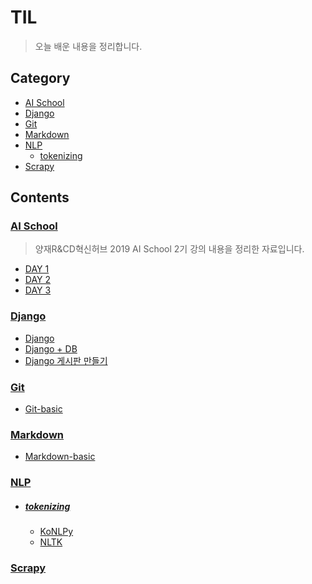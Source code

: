 # TIL

> 오늘 배운 내용을 정리합니다.



## Category

- [AI School](<https://github.com/winarc24/TIL/tree/master/AI_School>)
- [Django](<https://github.com/winarc24/TIL/blob/master/Django>)
- [Git](<https://github.com/winarc24/TIL/tree/master/Git>)
- [Markdown](<https://github.com/winarc24/TIL/tree/master/Markdown>)
- [NLP](<https://github.com/winarc24/TIL/tree/master/NLP>)
  - [tokenizing](<https://github.com/winarc24/TIL/tree/master/NLP/Tokenizing>)
- [Scrapy](<https://github.com/winarc24/TIL/tree/master/Scrapy>)



## Contents

### [AI School](<https://github.com/winarc24/TIL/tree/master/AI_School>)

> 양재R&CD혁신허브 2019 AI School 2기 강의 내용을 정리한 자료입니다.

- [DAY 1](<https://github.com/winarc24/TIL/blob/master/AI_School/DAY_1.md>)
- [DAY 2](<https://github.com/winarc24/TIL/blob/master/AI_School/DAY_2.md>)
- [DAY 3](<https://github.com/winarc24/TIL/blob/master/AI_School/DAY_3.md>)



### [Django](<https://github.com/winarc24/TIL/blob/master/Django>)

- [Django](<https://github.com/winarc24/TIL/blob/master/Django/Django.md>)
- [Django + DB](<https://github.com/winarc24/TIL/blob/master/Django/Django %2B DB.md>)
- [Django 게시판 만들기](<https://github.com/winarc24/TIL/blob/master/Django/Django 게시판 만들기.md>)



### [Git](<https://github.com/winarc24/TIL/tree/master/Git>)

- [Git-basic](<https://github.com/winarc24/TIL/blob/master/Git/Git-basic.md>)



### [Markdown](<https://github.com/winarc24/TIL/tree/master/Markdown>)

- [Markdown-basic](<https://github.com/winarc24/TIL/blob/master/Markdown/Markdown-basic.md>)



### [NLP](<https://github.com/winarc24/TIL/tree/master/NLP>)

- ##### [tokenizing](<https://github.com/winarc24/TIL/tree/master/NLP/Tokenizing>)

  - [KoNLPy](<https://github.com/winarc24/TIL/blob/master/NLP/Tokenizing/KoNLPy.ipynb>)
  - [NLTK](<https://github.com/winarc24/TIL/blob/master/NLP/Tokenizing/NLTK.ipynb>)



### [Scrapy](<https://github.com/winarc24/TIL/tree/master/Scrapy>)

